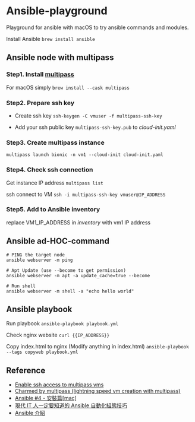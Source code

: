 # Ansible-playground
Playground for ansible with macOS to try ansible commands and modules.

Install Ansible
`brew install ansible`

## Ansible node with multipass

### Step1. Install [multipass](https://multipass.run/docs/how-to-guides#heading--install-multipass-)

For macOS simply
`brew install --cask multipass`

### Step2. Prepare ssh key

- Create ssh key 
`ssh-keygen -C vmuser -f multipass-ssh-key`

- Add your ssh public key `multipass-ssh-key.pub` to *cloud-init.yaml*

### Step3. Create multipass instance

`multipass launch bionic -n vm1 --cloud-init cloud-init.yaml`

### Step4. Check ssh connection

Get instance IP address
`multipass list`

ssh connect to VM
`ssh -i multipass-ssh-key vmuser@IP_ADDRESS`

### Step5. Add to Ansible inventory

replace VM1_IP_ADDRESS in *inventory* with vm1 IP address

## Ansible ad-HOC-command

```shell
# PING the target node
ansible webserver -m ping

# Apt Update (use --become to get permission)
ansible webserver -m apt -a update_cache=true --become

# Run shell
ansible webserver -m shell -a "echo hello world"
```

## Ansible playbook

Run playbook
`ansible-playbook playbook.yml`

Check nginx website
`curl {{IP_ADDRESS}}`

Copy index.html to nginx (Modify anything in index.html)
`ansible-playbook --tags copyweb playbook.yml`

## Reference

- [Enable ssh access to multipass vms](https://dev.to/arc42/enable-ssh-access-to-multipass-vms-36p7)
- [Charmed by multipass (lightning speed vm creation with multipass)](https://sejuba.medium.com/charmed-by-multipass-lightning-speed-vm-creation-with-multipass-55f49ebdbb53)
- [Ansible #4 - 安裝篇[mac]](https://www.gss.com.tw/blog/ansible-4-%E5%AE%89%E8%A3%9D%E7%AF%87-mac)
- [現代 IT 人一定要知道的 Ansible 自動化組態技巧](https://chusiang.gitbooks.io/automate-with-ansible/content/05.how-to-practive-the-ansible-with-docker.html)
- [Ansible 介紹](https://ithelp.ithome.com.tw/articles/10191609)